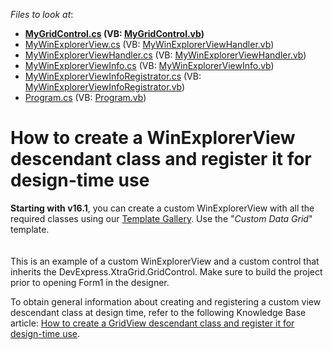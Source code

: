 <!-- default file list -->
*Files to look at*:

* **[MyGridControl.cs](./CS/MyWinExplorerView/MyGridControl.cs) (VB: [MyGridControl.vb](./VB/MyWinExplorerView/MyGridControl.vb))**
* [MyWinExplorerView.cs](./CS/MyWinExplorerView/MyWinExplorerView.cs) (VB: [MyWinExplorerViewHandler.vb](./VB/MyWinExplorerView/MyWinExplorerViewHandler.vb))
* [MyWinExplorerViewHandler.cs](./CS/MyWinExplorerView/MyWinExplorerViewHandler.cs) (VB: [MyWinExplorerViewHandler.vb](./VB/MyWinExplorerView/MyWinExplorerViewHandler.vb))
* [MyWinExplorerViewInfo.cs](./CS/MyWinExplorerView/MyWinExplorerViewInfo.cs) (VB: [MyWinExplorerViewInfo.vb](./VB/MyWinExplorerView/MyWinExplorerViewInfo.vb))
* [MyWinExplorerViewInfoRegistrator.cs](./CS/MyWinExplorerView/MyWinExplorerViewInfoRegistrator.cs) (VB: [MyWinExplorerViewInfoRegistrator.vb](./VB/MyWinExplorerView/MyWinExplorerViewInfoRegistrator.vb))
* [Program.cs](./CS/MyWinExplorerView/Program.cs) (VB: [Program.vb](./VB/MyWinExplorerView/Program.vb))
<!-- default file list end -->
# How to create a WinExplorerView descendant class and register it for design-time use


<p><strong>Starting with v16.1</strong>, you can create a custom WinExplorerView with all the required classes using our <a href="https://documentation.devexpress.com/#WindowsForms/CustomDocument16492">Template Gallery</a>. Use the "<em>Custom Data Grid</em>" template.<br><br><br>This is an example of a custom WinExplorerView and a custom control that inherits the DevExpress.XtraGrid.GridControl. Make sure to build the project prior to opening Form1 in the designer.</p>
<p>To obtain general information about creating and registering a custom view descendant class at design time, refer to the following Knowledge Base article: <a href="https://www.devexpress.com/Support/Center/p/A859">How to create a GridView descendant class and register it for design-time use</a>.</p>

<br/>


